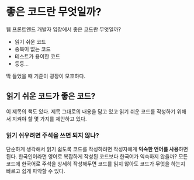 # 좋은 코드란 무엇일까?

웹 프론트엔드 개발자 입장에서 좋은 코드란 무엇일까?

- 읽기 쉬운 코드
- 중복이 없는 코드
- 테스트가 용이한 코드
- 등등...

딱 들었을 때 기준이 굉장이 모호하다.

## 읽기 쉬운 코드가 좋은 코드?

이 제목의 책도 있다. 제목 그대로의 내용을 담고 있고 읽기 쉬운 코드를 작성하기 위해서 지켜야 할 몇 가지를 제안하고 있다.

### 읽기 쉬우려면 주석을 쓰면 되지 않나?

단순하게 생각해서 읽기 쉽도록 코드를 작성하려면 작성자에게 **익숙한 언어를 사용**하면 된다. 한국인이라면 영어로 복잡하게 작성된 코드보다 한국어가 익숙하지 않을까? 모든 코드에 한국어로 주석을 상세히 작성해두면 코드를 읽지 않아도 코드가 무엇을 하는지 빠르고 쉽게 파악할 수 있다.
